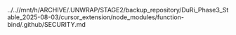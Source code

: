 ../..//mnt/h/ARCHIVE/.UNWRAP/STAGE2/backup_repository/DuRi_Phase3_Stable_2025-08-03/cursor_extension/node_modules/function-bind/.github/SECURITY.md